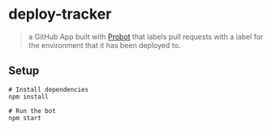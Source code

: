 # deploy-tracker

> a GitHub App built with [Probot](https://github.com/probot/probot) that labels pull requests with a label for the environment that it has been deployed to.

## Setup

```
# Install dependencies
npm install

# Run the bot
npm start
```
